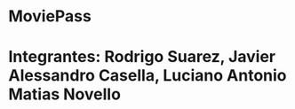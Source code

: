 # MoviePass


# Integrantes: Rodrigo Suarez, Javier Alessandro Casella, Luciano Antonio Matias Novello
